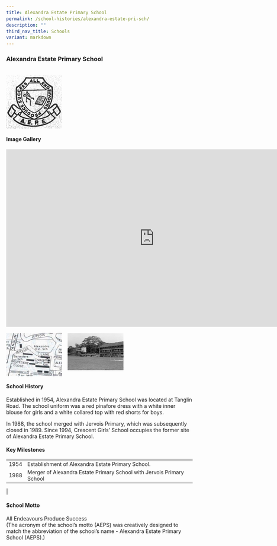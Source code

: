 ```yaml
---
title: Alexandra Estate Primary School
permalink: /school-histories/alexandra-estate-pri-sch/
description: ""
third_nav_title: Schools
variant: markdown
---
```

### **Alexandra Estate Primary School**
<br clear="left">


<img align="left" style="width:30%;margin-right:15px;" src="/images/Alexandra_Estate_Primary_School_Crest.png">

<br clear="left">

#### **Image Gallery**
<iframe allowfullscreen="true" height="479" width="800" frameborder="0" src="https://docs.google.com/presentation/d/e/2PACX-1vStE_SMO-XkZNmO0JX47tMA80TTL23zm35_sfIzeZLVvScRKJhz6-UnyXtNN991PCMmy8z3wMBmT1Zh/embed?start=false&amp;loop=false&amp;delayms=5000"></iframe>
<p><a href="/images/alexandraestatepri2.jpg">  
<img align="left" style="width:30%;margin-right:15px;" src="/images/alexandraestatepri2.jpg">
</a></p>

<p><a href="/images/alexandraestatepri3.jpg">  
<img align="left" style="width:30%;margin-right:15px;" src="/images/alexandraestatepri3.jpg">
</a></p>


<br clear="left">

#### **School History**
Established in 1954, Alexandra Estate Primary School was located at Tanglin Road. The school uniform was a red pinafore dress with a white inner blouse for girls and a white collared top with red shorts for boys.  
  
In 1988, the school merged with Jervois Primary, which was subsequently closed in 1989. Since 1994, Crescent Girls’ School occupies the former site of Alexandra Estate Primary School.

#### **Key Milestones**

|  |  |
|:---:|---|
| 1954 | Establishment of Alexandra Estate Primary School. |
| 1988 | Merger of Alexandra Estate Primary School with Jervois Primary School |
|

#### **School Motto**
All Endeavours Produce Success<br>
(The acronym of the school’s motto (AEPS) was creatively designed to match the abbreviation of the school’s name - Alexandra Estate Primary School (AEPS).)